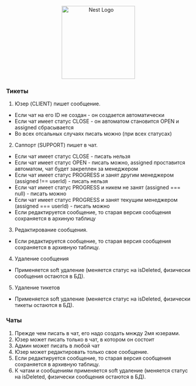 <p align="center">
  <a href="http://nestjs.com/" target="blank"><img src="https://nestjs.com/img/logo-small.svg" width="200" alt="Nest Logo" /></a>
</p>

### Тикеты

1. Юзер (CLIENT) пишет сообщение.
- Если чат на его ID не создан - он создается автоматически
- Если чат имеет статус CLOSE - он автоматом становится OPEN и assigned сбрасывается
- Во всех отсальных случаях писать можно (при всех статусах)

2. Саппорт (SUPPORT) пишет в чат.
- Если чат имеет статус CLOSE - писать нельзя
- Если чат имеет статус OPEN - писать можно, assigned проставится автоматом, чат будет закреплен за менеджером
- Если чат имеет статус PROGRESS и занят другим менеджером (assigned !== userId) - писать нельзя
- Если чат имеет статус PROGRESS и никем не занят (assigned === null) - писать можно
- Если чат имеет статус PROGRESS и занят текущим менеджером (assigned === userId) - писать можно
- Если редактируется сообщение, то старая версия сообщения сохраняется в архиную таблицу

3. Редактирование сообщения.
- Если редактируется сообщение, то старая версия сообщения сохраняется в архивную таблицу.

4. Удаление сообщения
- Применяется soft удаление (меняется статус на isDeleted, физически сообщения остаются в БД).

5. Удаление тикетов
- Применяется soft удаление (меняется статус на isDeleted, физически тикеты остаются в БД).


### Чаты

1. Прежде чем писать в чат, его надо создать мнжду 2мя юзерами.
2. Юзер может писать только в чат, в котором он состоит
3. Админ может писать в любой чат
4. Юзер может редактировать только свое сообщение.
5. Если редактируется сообщение, то старая версия сообщения сохраняется в архивную таблицу.
6. К чатам и сообщениям применяется soft удаление (меняется статус на isDeleted, физически сообщения остаются в БД).